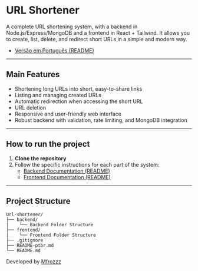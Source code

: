# URL Shortener

A complete URL shortening system, with a backend in Node.js/Express/MongoDB and a frontend in React + Tailwind. It allows you to create, list, delete, and redirect short URLs in a simple and modern way.

- [Versão em Português (README)](README-ptbr.md)

---

## Main Features

- Shortening long URLs into short, easy-to-share links
- Listing and managing created URLs
- Automatic redirection when accessing the short URL
- URL deletion
- Responsive and user-friendly web interface
- Robust backend with validation, rate limiting, and MongoDB integration

---

## How to run the project

1. **Clone the repository**
2. Follow the specific instructions for each part of the system:
   - [Backend Documentation (README)](./backend/README.md)
   - [Frontend Documentation (README)](./frontend/README.md)

---

## Project Structure

```
Url-shortener/
├── backend/
|    └── Backend Folder Structure
├── frontend/
|    └── Frontend Folder Structure
├── .gitignore
├── README-ptbr.md
└── README.md
```

Developed by [Mfrozzz](https://github.com/Mfrozzz)